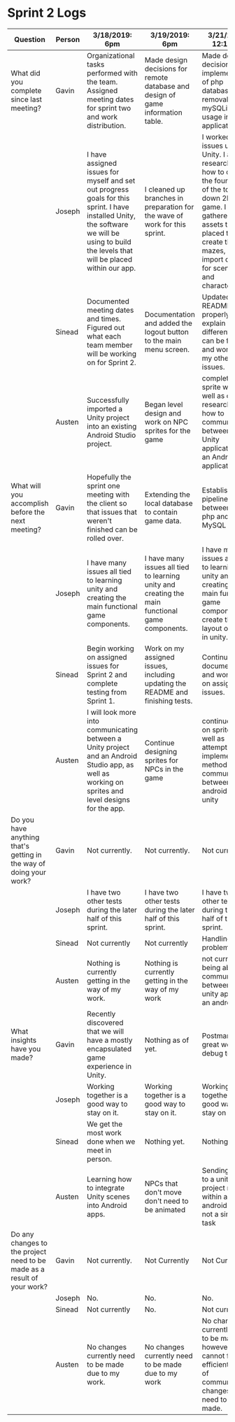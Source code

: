 # Sprint 2 Logs


| Question | Person | 3/18/2019: 6pm | 3/19/2019: 6pm | 3/21/2019: 12:15pm | 3/23/2019: 2pm | 3/24/2019: 2pm | 3/25/2019: 6pm | 3/26/2019: 6pm | 3/28/2019: 12:15pm | 3/29/2019: 2pm | 3/30/2019: 2pm |
| ------ | ------ | ------ | ------ | ------ | ------ | ------ | ------ | ------ | ------ | ------ | ------ |
| What did you complete since last meeting? | Gavin | Organizational tasks performed with the team. Assigned meeting dates for sprint two and work distribution. | Made design decisions for remote database and design of game information table. | Made design decisions for implementation of php database and removal of mySQLite usage in the application. |  |  |  |  |  |  |  |
|  | Joseph | I have assigned issues for myself and set out progress goals for this sprint. I have installed Unity, the software we will be using to build the levels that will be placed within our app. | I cleaned up branches in preparation for the wave of work for this sprint. | I worked on my issues using Unity. I am researching how to create the foundation of the top-down 2D game. I also gathered assets to be placed that will create the mazes, and import objects for scenery and characters. |  |  |  |  |  |  |  |
|  | Sinead | Documented meeting dates and times. Figured out what each team member will be working on for Sprint 2. | Documentation and added the logout button to the main menu screen. | Updated the README file to properly explain where different files can be found and worked on my other issues. |  |  |  |  |  |  |  |
|  | Austen | Successfully imported a Unity project into an existing Android Studio project. | Began level design and work on NPC sprites for the game | completed sprite work as well as doing research into how to communicate between an Unity application and an Android application |  |  |  |  |  |  |  |
| What will you accomplish before the next meeting? | Gavin | Hopefully the sprint one meeting with the client so that issues that weren't finished can be rolled over. | Extending the local database to contain game data. | Establish the pipeline between the php and MySQL server |  |  |  |  |  |  |  |
|  | Joseph | I have many issues all tied to learning unity and creating the main functional game components. |  I have many issues all tied to learning unity and creating the main functional game components. |  I have many issues all tied to learning unity and creating the main functional game components. I create the layout of level in unity. |  |  |  |  |  |  |  |
|  | Sinead | Begin working on assigned issues for Sprint 2 and complete testing from Sprint 1. | Work on my assigned issues, including updating the README and finishing tests. | Continue documentation and working on assigned issues. |  |  |  |  |  |  |  |
|  | Austen | I will look more into communicating between a Unity project and an Android Studio app, as well as working on sprites and level designs for the app. | Continue designing sprites for NPCs in the game | continue work on sprites as well as attempting to implement the method of communication between android and unity |  |  |  |  |  |  |  |
| Do you have anything that's getting in the way of doing your work? | Gavin | Not currently. | Not currently. | Not currently. |  |  |  |  |  |  |  |
|  | Joseph | I have two other tests during the later half of this sprint. | I have two other tests during the later half of this sprint. | I have two other tests during the later half of this sprint. |  |  |  |  |  |  |  |
|  | Sinead | Not currently | Not currently | Handling car problems |  |  |  |  |  |  |  |
|  | Austen | Nothing is currently getting in the way of my work. | Nothing is currently getting in the way of my work | not currently being able to communicate between a unity app and an android one |  |  |  |  |  |  |  |
| What insights have you made? | Gavin | Recently discovered that we will have a mostly encapsulated game experience in Unity. | Nothing as of yet. | Postman is a great web debug tool. |  |  |  |  |  |  |  |
|  | Joseph | Working together is a good way to stay on it. | Working together is a good way to stay on it. | Working together is a good way to stay on it. |  |  |  |  |  |  |  |
|  | Sinead | We get the most work done when we meet in person. | Nothing yet. | Nothing new |  |  |  |  |  |  |  |
|  | Austen | Learning how to integrate Unity scenes into Android apps. | NPCs that don't move don't need to be animated | Sending data to a unity project running within an android app is not a simple task |  |  |  |  |  |  |  |
| Do any changes to the project need to be made as a result of your work? | Gavin | Not currently. | Not Currently | Not Currently |  |  |  |  |  |  |  |
|  | Joseph | No. | No. | No. |  |  |  |  |  |  |  |
|  | Sinead | Not currently | No. | Not currently |  |  |  |  |  |  |  |
|  | Austen | No changes currently need to be made due to my work. | No changes currently need to be made due to my work | No changes currently need to be made; however, if I cannot find an efficient mode of communication changes will need to be made. |  |  |  |  |  |  |  |
